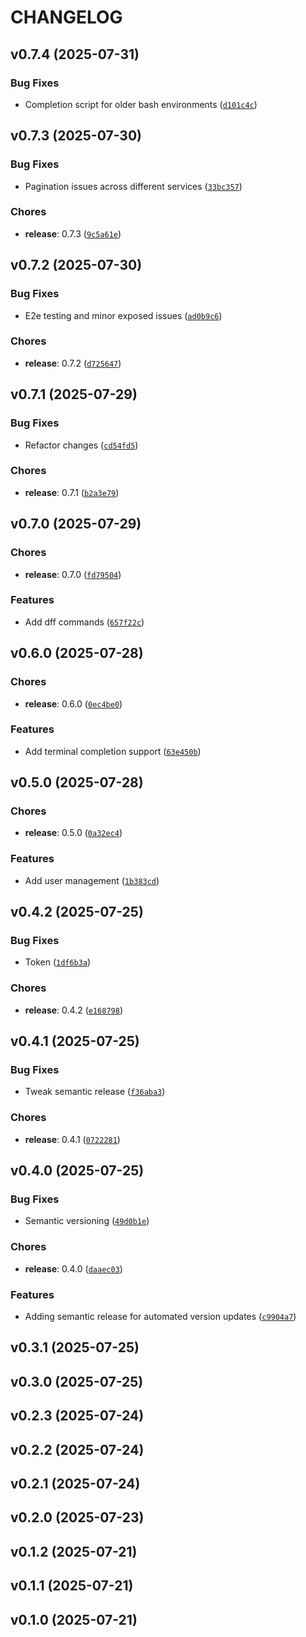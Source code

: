 # CHANGELOG


## v0.7.4 (2025-07-31)

### Bug Fixes

- Completion script for older bash environments
  ([`d101c4c`](https://github.com/ni-kismet/systemlink-cli/commit/d101c4cc8ccf577470a2d0da80bc400bf1c1972d))


## v0.7.3 (2025-07-30)

### Bug Fixes

- Pagination issues across different services
  ([`33bc357`](https://github.com/ni-kismet/systemlink-cli/commit/33bc3575f0471189229186f52dcf375fa4192f4f))

### Chores

- **release**: 0.7.3
  ([`9c5a61e`](https://github.com/ni-kismet/systemlink-cli/commit/9c5a61e513f4942609a28c1909ea986fa968e253))


## v0.7.2 (2025-07-30)

### Bug Fixes

- E2e testing and minor exposed issues
  ([`ad0b9c6`](https://github.com/ni-kismet/systemlink-cli/commit/ad0b9c608763e97dc026c02cdc0c3190bd01c150))

### Chores

- **release**: 0.7.2
  ([`d725647`](https://github.com/ni-kismet/systemlink-cli/commit/d72564774434e2b35ccc85c27ca22d7dc77781e2))


## v0.7.1 (2025-07-29)

### Bug Fixes

- Refactor changes
  ([`cd54fd5`](https://github.com/ni-kismet/systemlink-cli/commit/cd54fd5f2a7bb13f4bf38a82257b74f617c74e29))

### Chores

- **release**: 0.7.1
  ([`b2a3e79`](https://github.com/ni-kismet/systemlink-cli/commit/b2a3e79f385d85ccf6f2934313ddbd77c26e0d54))


## v0.7.0 (2025-07-29)

### Chores

- **release**: 0.7.0
  ([`fd79504`](https://github.com/ni-kismet/systemlink-cli/commit/fd79504248fe4fb099bd530d41a0585af920d2b9))

### Features

- Add dff commands
  ([`657f22c`](https://github.com/ni-kismet/systemlink-cli/commit/657f22cdb957828459e5e0602b8f32af665d37d9))


## v0.6.0 (2025-07-28)

### Chores

- **release**: 0.6.0
  ([`0ec4be0`](https://github.com/ni-kismet/systemlink-cli/commit/0ec4be00093e337537ae5cde36535aeec645c887))

### Features

- Add terminal completion support
  ([`63e450b`](https://github.com/ni-kismet/systemlink-cli/commit/63e450bef1bc53833648f4c0a87540afca12e04b))


## v0.5.0 (2025-07-28)

### Chores

- **release**: 0.5.0
  ([`0a32ec4`](https://github.com/ni-kismet/systemlink-cli/commit/0a32ec405a012db7144a7e7380006df1241f0145))

### Features

- Add user management
  ([`1b383cd`](https://github.com/ni-kismet/systemlink-cli/commit/1b383cdf9ef8f9492650c981c72a51650afaaccd))


## v0.4.2 (2025-07-25)

### Bug Fixes

- Token
  ([`1df6b3a`](https://github.com/ni-kismet/systemlink-cli/commit/1df6b3a5f03f3715ecb29ed4ed144eed94251f90))

### Chores

- **release**: 0.4.2
  ([`e168798`](https://github.com/ni-kismet/systemlink-cli/commit/e168798594f6b069aab39132055572e1ceb95bd8))


## v0.4.1 (2025-07-25)

### Bug Fixes

- Tweak semantic release
  ([`f36aba3`](https://github.com/ni-kismet/systemlink-cli/commit/f36aba31b3727b41fd9f67ab44a4993677a7a3f9))

### Chores

- **release**: 0.4.1
  ([`0722281`](https://github.com/ni-kismet/systemlink-cli/commit/0722281b1721d0519e65e80b7c1d3144a742e216))


## v0.4.0 (2025-07-25)

### Bug Fixes

- Semantic versioning
  ([`49d0b1e`](https://github.com/ni-kismet/systemlink-cli/commit/49d0b1efd5907fa0154fc54edf6a83a7e86f171c))

### Chores

- **release**: 0.4.0
  ([`daaec03`](https://github.com/ni-kismet/systemlink-cli/commit/daaec03249a91044d32f9858569098d0bc4d5f07))

### Features

- Adding semantic release for automated version updates
  ([`c9904a7`](https://github.com/ni-kismet/systemlink-cli/commit/c9904a7f4c101560502dc9dd6d2ebc0026e36c7b))


## v0.3.1 (2025-07-25)


## v0.3.0 (2025-07-25)


## v0.2.3 (2025-07-24)


## v0.2.2 (2025-07-24)


## v0.2.1 (2025-07-24)


## v0.2.0 (2025-07-23)


## v0.1.2 (2025-07-21)


## v0.1.1 (2025-07-21)


## v0.1.0 (2025-07-21)
